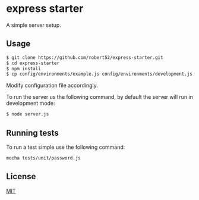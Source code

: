 # express starter

A simple server setup.


## Usage

```bash
$ git clone https://github.com/robert52/express-starter.git
$ cd express-starter
$ npm install
$ cp config/environments/example.js config/environments/development.js
```

Modify configuration file accordingly.

To run the server us the following command, by default the server will run in development mode:

```bash
$ node server.js
```

## Running tests

To run a test simple use the following command:

```bash
mocha tests/unit/password.js
```

## License

[MIT](https://github.com/robert52/quark/blob/master/LICENSE)
